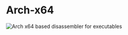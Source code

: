 # Arch-x64
![Arch](https://github.com/SurgeGotTappedAgain/Arch-x64/assets/80023326/bf7d8bb1-4b41-42c0-98b9-d497131b0cf4)
x64 based disassembler for executables
